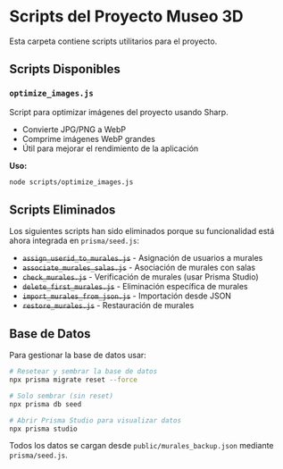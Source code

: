 # Scripts del Proyecto Museo 3D

Esta carpeta contiene scripts utilitarios para el proyecto.

## Scripts Disponibles

### `optimize_images.js`

Script para optimizar imágenes del proyecto usando Sharp.

- Convierte JPG/PNG a WebP
- Comprime imágenes WebP grandes
- Útil para mejorar el rendimiento de la aplicación

**Uso:**

```bash
node scripts/optimize_images.js
```

## Scripts Eliminados

Los siguientes scripts han sido eliminados porque su funcionalidad está ahora integrada en `prisma/seed.js`:

- ~~`assign_userid_to_murales.js`~~ - Asignación de usuarios a murales
- ~~`associate_murales_salas.js`~~ - Asociación de murales con salas
- ~~`check_murales.js`~~ - Verificación de murales (usar Prisma Studio)
- ~~`delete_first_murales.js`~~ - Eliminación específica de murales
- ~~`import_murales_from_json.js`~~ - Importación desde JSON
- ~~`restore_murales.js`~~ - Restauración de murales

## Base de Datos

Para gestionar la base de datos usar:

```bash
# Resetear y sembrar la base de datos
npx prisma migrate reset --force

# Solo sembrar (sin reset)
npx prisma db seed

# Abrir Prisma Studio para visualizar datos
npx prisma studio
```

Todos los datos se cargan desde `public/murales_backup.json` mediante `prisma/seed.js`.
